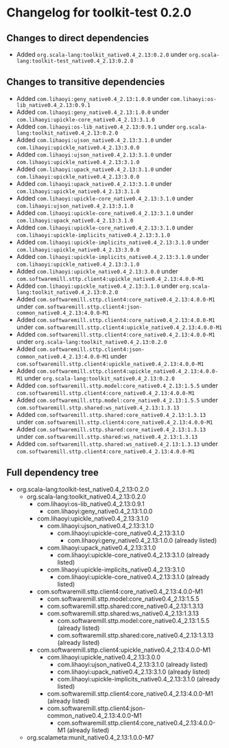 # Changelog for toolkit-test 0.2.0

## Changes to direct dependencies
 - Added `org.scala-lang:toolkit_native0.4_2.13:0.2.0` under `org.scala-lang:toolkit-test_native0.4_2.13:0.2.0`

## Changes to transitive dependencies
 - Added `com.lihaoyi:geny_native0.4_2.13:1.0.0` under `com.lihaoyi:os-lib_native0.4_2.13:0.9.1`
 - Added `com.lihaoyi:geny_native0.4_2.13:1.0.0` under `com.lihaoyi:upickle-core_native0.4_2.13:3.1.0`
 - Added `com.lihaoyi:os-lib_native0.4_2.13:0.9.1` under `org.scala-lang:toolkit_native0.4_2.13:0.2.0`
 - Added `com.lihaoyi:ujson_native0.4_2.13:3.1.0` under `com.lihaoyi:upickle_native0.4_2.13:3.0.0`
 - Added `com.lihaoyi:ujson_native0.4_2.13:3.1.0` under `com.lihaoyi:upickle_native0.4_2.13:3.1.0`
 - Added `com.lihaoyi:upack_native0.4_2.13:3.1.0` under `com.lihaoyi:upickle_native0.4_2.13:3.0.0`
 - Added `com.lihaoyi:upack_native0.4_2.13:3.1.0` under `com.lihaoyi:upickle_native0.4_2.13:3.1.0`
 - Added `com.lihaoyi:upickle-core_native0.4_2.13:3.1.0` under `com.lihaoyi:ujson_native0.4_2.13:3.1.0`
 - Added `com.lihaoyi:upickle-core_native0.4_2.13:3.1.0` under `com.lihaoyi:upack_native0.4_2.13:3.1.0`
 - Added `com.lihaoyi:upickle-core_native0.4_2.13:3.1.0` under `com.lihaoyi:upickle-implicits_native0.4_2.13:3.1.0`
 - Added `com.lihaoyi:upickle-implicits_native0.4_2.13:3.1.0` under `com.lihaoyi:upickle_native0.4_2.13:3.0.0`
 - Added `com.lihaoyi:upickle-implicits_native0.4_2.13:3.1.0` under `com.lihaoyi:upickle_native0.4_2.13:3.1.0`
 - Added `com.lihaoyi:upickle_native0.4_2.13:3.0.0` under `com.softwaremill.sttp.client4:upickle_native0.4_2.13:4.0.0-M1`
 - Added `com.lihaoyi:upickle_native0.4_2.13:3.1.0` under `org.scala-lang:toolkit_native0.4_2.13:0.2.0`
 - Added `com.softwaremill.sttp.client4:core_native0.4_2.13:4.0.0-M1` under `com.softwaremill.sttp.client4:json-common_native0.4_2.13:4.0.0-M1`
 - Added `com.softwaremill.sttp.client4:core_native0.4_2.13:4.0.0-M1` under `com.softwaremill.sttp.client4:upickle_native0.4_2.13:4.0.0-M1`
 - Added `com.softwaremill.sttp.client4:core_native0.4_2.13:4.0.0-M1` under `org.scala-lang:toolkit_native0.4_2.13:0.2.0`
 - Added `com.softwaremill.sttp.client4:json-common_native0.4_2.13:4.0.0-M1` under `com.softwaremill.sttp.client4:upickle_native0.4_2.13:4.0.0-M1`
 - Added `com.softwaremill.sttp.client4:upickle_native0.4_2.13:4.0.0-M1` under `org.scala-lang:toolkit_native0.4_2.13:0.2.0`
 - Added `com.softwaremill.sttp.model:core_native0.4_2.13:1.5.5` under `com.softwaremill.sttp.client4:core_native0.4_2.13:4.0.0-M1`
 - Added `com.softwaremill.sttp.model:core_native0.4_2.13:1.5.5` under `com.softwaremill.sttp.shared:ws_native0.4_2.13:1.3.13`
 - Added `com.softwaremill.sttp.shared:core_native0.4_2.13:1.3.13` under `com.softwaremill.sttp.client4:core_native0.4_2.13:4.0.0-M1`
 - Added `com.softwaremill.sttp.shared:core_native0.4_2.13:1.3.13` under `com.softwaremill.sttp.shared:ws_native0.4_2.13:1.3.13`
 - Added `com.softwaremill.sttp.shared:ws_native0.4_2.13:1.3.13` under `com.softwaremill.sttp.client4:core_native0.4_2.13:4.0.0-M1`

## Full dependency tree

 - org.scala-lang:toolkit-test_native0.4_2.13:0.2.0
   - org.scala-lang:toolkit_native0.4_2.13:0.2.0
     - com.lihaoyi:os-lib_native0.4_2.13:0.9.1
       - com.lihaoyi:geny_native0.4_2.13:1.0.0
     - com.lihaoyi:upickle_native0.4_2.13:3.1.0
       - com.lihaoyi:ujson_native0.4_2.13:3.1.0
         - com.lihaoyi:upickle-core_native0.4_2.13:3.1.0
           - com.lihaoyi:geny_native0.4_2.13:1.0.0 (already listed)
       - com.lihaoyi:upack_native0.4_2.13:3.1.0
         - com.lihaoyi:upickle-core_native0.4_2.13:3.1.0 (already listed)
       - com.lihaoyi:upickle-implicits_native0.4_2.13:3.1.0
         - com.lihaoyi:upickle-core_native0.4_2.13:3.1.0 (already listed)
     - com.softwaremill.sttp.client4:core_native0.4_2.13:4.0.0-M1
       - com.softwaremill.sttp.model:core_native0.4_2.13:1.5.5
       - com.softwaremill.sttp.shared:core_native0.4_2.13:1.3.13
       - com.softwaremill.sttp.shared:ws_native0.4_2.13:1.3.13
         - com.softwaremill.sttp.model:core_native0.4_2.13:1.5.5 (already listed)
         - com.softwaremill.sttp.shared:core_native0.4_2.13:1.3.13 (already listed)
     - com.softwaremill.sttp.client4:upickle_native0.4_2.13:4.0.0-M1
       - com.lihaoyi:upickle_native0.4_2.13:3.0.0
         - com.lihaoyi:ujson_native0.4_2.13:3.1.0 (already listed)
         - com.lihaoyi:upack_native0.4_2.13:3.1.0 (already listed)
         - com.lihaoyi:upickle-implicits_native0.4_2.13:3.1.0 (already listed)
       - com.softwaremill.sttp.client4:core_native0.4_2.13:4.0.0-M1 (already listed)
       - com.softwaremill.sttp.client4:json-common_native0.4_2.13:4.0.0-M1
         - com.softwaremill.sttp.client4:core_native0.4_2.13:4.0.0-M1 (already listed)
   - org.scalameta:munit_native0.4_2.13:1.0.0-M7
